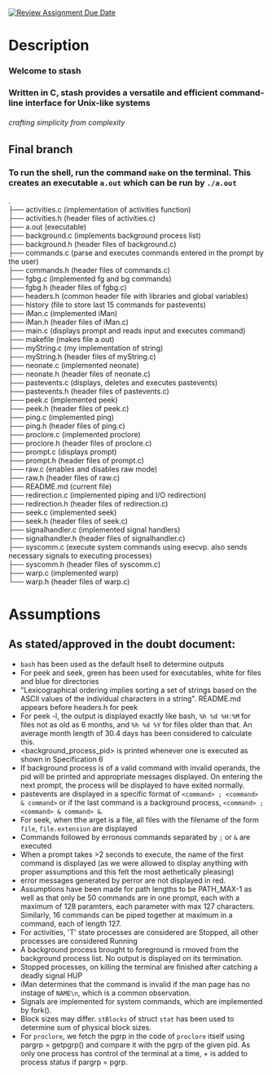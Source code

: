 [![Review Assignment Due Date](https://classroom.github.com/assets/deadline-readme-button-24ddc0f5d75046c5622901739e7c5dd533143b0c8e959d652212380cedb1ea36.svg)](https://classroom.github.com/a/76mHqLr5)
# Description
### Welcome to stash
### Written in C, stash provides a versatile and efficient command-line interface for Unix-like systems
###### crafting simplicity from complexity

## Final branch
### To run the shell, run the command `make` on the terminal. This creates an executable `a.out` which can be run by `./a.out`

.   
├── activities.c (implementation of activities function)    
├── activities.h (header files of activities.c)     
├── a.out (executable)      
├── background.c (implements background process list)   
├── background.h (header files of background.c)     
├── commands.c (parse and executes commands entered in the prompt by the user)  
├── commands.h (header files of commands.c)     
├── fgbg.c (implemented fg and bg commands)     
├── fgbg.h (header files of fgbg.c)     
├── headers.h (common header file with libraries and global variables)  
├── history (file to store last 15 commands for pastevents)     
├── iMan.c  (implemented iMan)  
├── iMan.h (header files of iMan.c)     
├── main.c  (displays prompt and reads input and executes command)  
├── makefile  (makes file a.out)    
├── myString.c  (my implementation of string)   
├── myString.h (header files of myString.c)     
├── neonate.c  (implemented neonate)    
├── neonate.h (header files of neonate.c)   
├── pastevents.c  (displays, deletes and executes pastevents)   
├── pastevents.h (header files of pastevents.c)     
├── peek.c  (implemented peek)  
├── peek.h (header files of peek.c)     
├── ping.c  (implemented ping)  
├── ping.h (header files of ping.c)     
├── proclore.c  (implemented proclore)  
├── proclore.h (header files of proclore.c)     
├── prompt.c  (displays prompt)     
├── prompt.h (header files of prompt.c)     
├── raw.c  (enables and disables raw mode)  
├── raw.h (header files of raw.c)      
├── README.md  (current file)   
├── redirection.c  (implemented piping and I/O redirection)     
├── redirection.h (header files of redirection.c)   
├── seek.c  (implemented seek)  
├── seek.h (header files of seek.c)     
├── signalhandler.c  (implemented signal handlers)  
├── signalhandler.h (header files of signalhandler.c)   
├── syscomm.c  (execute system commands using execvp. also sends necessary signals to executing processes)   
├── syscomm.h (header files of syscomm.c)   
├── warp.c  (implemented warp)  
└── warp.h (header files of warp.c)     

# Assumptions
## As stated/approved in the doubt document:
- `bash` has been used as the default hsell to determine outputs
- For peek and seek, green has been used for executables, white for files and blue for directories
- "Lexicographical ordering implies sorting a set of strings based on the ASCII values of the individual characters in a string". README.md appears before headers.h for peek
- For peek -l, the output is displayed exactly like bash, `%h %d %H:%M` for files not as old as 6 months, and `%h %d %Y` for files older than that. An average month length of 30.4 days has been considered to calculate this.
- <background_process_pid> is printed whenever one is executed as shown in Specification 6
- If background process is of a valid command with invalid operands, the pid will be printed and appropriate messages displayed. On entering the next prompt, the process will be displayed to have exited normally.
- pastevents are displayed in a specific format of `<command> ; <command> & command>` or if the last command is a background process, `<command> ; <command> & command> &`.
- For seek, when tthe arget is a file, all files with the filename of the form `file`, `file.extension` are displayed
- Commands followed by erronous commands separated by `;` or `&` are executed
- When a prompt takes >2 seconds to execute, the name of the first command is displayed (as we were allowed to display anything with proper assumptions and this felt the most aethetically pleasing)
- error messages generated by perror are not displayed in red.
- Assumptions have been made for path lengths to be PATH_MAX-1 as well as that only be 50 commands are in one prompt, each with a maximum of 128 paramters, each parameter with max 127 characters. Similarly, 16 commands can be piped together at maximum in a command, each of length 127.
- For activities, 'T' state processes are considered are Stopped, all other processes are considered Running
- A background process brought to foreground is rmoved from the background process list. No output is displayed on its termination.
- Stopped processes, on killing the terminal are finished after catching a deadly signal HUP
- iMan determines that the command is invalid if the man page has no instage of `NAME\n`, which is a common observation.
- Signals are implemented for system commands, which are implemented by fork().
- Block sizes may differ. `stBlocks` of struct `stat` has been used to determine sum of physical block sizes.
- For `proclore`, we fetch the pgrp in the code of `proclore` itself using pargrp = getpgrp() and compare it with the pgrp of the given pid. As only one process has control of the terminal at a time, + is added to process status if pargrp = pgrp.